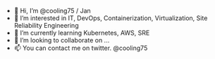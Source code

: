 - 👋 Hi, I’m @cooling75 / Jan 
- 👀 I’m interested in IT, DevOps, Containerization, Virtualization, Site Reliability Engineering 
- 🌱 I’m currently learning Kubernetes, AWS, SRE
- 💞️ I’m looking to collaborate on ...
- 📫 You can contact me on twitter. @cooling75

<!---
cooling75/cooling75 is a ✨ special ✨ repository because its `README.md` (this file) appears on your GitHub profile.
You can click the Preview link to take a look at your changes.
--->
